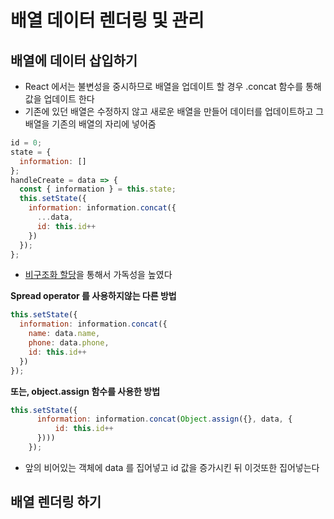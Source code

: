 # 배열 데이터 렌더링 및 관리

## 배열에 데이터 삽입하기

- React 에서는 불변성을 중시하므로 배열을 업데이트 할 경우 .concat 함수를 통해 값을 업데이트 한다
- 기존에 있던 배열은 수정하지 않고 새로운 배열을 만들어 데이터를 업데이트하고 그 배열을 기존의 배열의 자리에 넣어줌

```jsx
id = 0;
state = {
  information: []
};
handleCreate = data => {
  const { information } = this.state;
  this.setState({
    information: information.concat({
      ...data,
      id: this.id++
    })
  });
};
```

- [비구조화 할당](https://developer.mozilla.org/ko/docs/Web/JavaScript/Reference/Operators/Destructuring_assignment)을 통해서 가독성을 높였다

**Spread operator 를 사용하지않는 다른 방법**

```jsx
this.setState({
  information: information.concat({
    name: data.name,
    phone: data.phone,
    id: this.id++
  })
});
```

**또는, object.assign 함수를 사용한 방법**

```jsx
this.setState({
      information: information.concat(Object.assign({}, data, {
          id: this.id++
      })))
    });
```

- 앞의 비어있는 객체에 data 를 집어넣고 id 값을 증가시킨 뒤 이것또한 집어넣는다

## 배열 렌더링 하기
